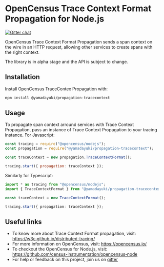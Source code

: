 # OpenCensus Trace Context Format Propagation for Node.js

[![Gitter chat][gitter-image]][gitter-url]

OpenCensus Trace Context Format Propagation sends a span context on the wire in an HTTP request, allowing other services to create spans with the right context.

The library is in alpha stage and the API is subject to change.

## Installation

Install OpenCensus TraceContex Propagation with:

```bash
npm install @yamadayuki/propagation-tracecontext
```

## Usage

To propagate span context arround services with Trace Context Propagation, pass an instance of Trace Context Propagation to your tracing instance. For Javascript:

```javascript
const tracing = require("@opencensus/nodejs");
const propagation = require("@yamadayuki/propagation-tracecontext");

const traceContext = new propagation.TraceContextFormat();

tracing.start({ propagation: traceContext });
```

Similarly for Typescript:

```typescript
import * as tracing from "@opencensus/nodejs";
import { TraceContextFormat } from "@yamadayuki/propagation-tracecontext";

const traceContext = new TraceContextFormat();

tracing.start({ propagation: traceContext });
```

## Useful links

- To know more about Trace Context Format propagation, visit: <https://w3c.github.io/distributed-tracing/>
- For more information on OpenCensus, visit: <https://opencensus.io/>
- To checkout the OpenCensus for Node.js, visit: <https://github.com/census-instrumentation/opencensus-node>
- For help or feedback on this project, join us on [gitter](https://gitter.im/census-instrumentation/Lobby)

[gitter-image]: https://badges.gitter.im/census-instrumentation/lobby.svg
[gitter-url]: https://gitter.im/census-instrumentation/lobby?utm_source=badge&utm_medium=badge&utm_campaign=pr-badge&utm_content=badge
